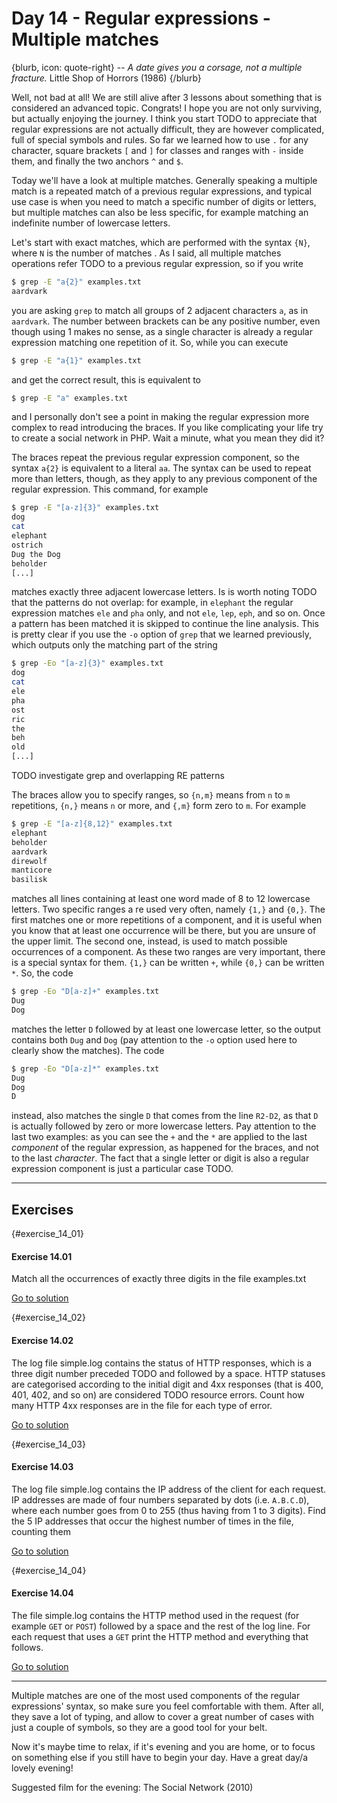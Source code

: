 # Day 14 - Regular expressions - Multiple matches

{blurb, icon: quote-right}
-- _A date gives you a corsage, not a multiple fracture._
Little Shop of Horrors (1986)
{/blurb}

Well, not bad at all! We are still alive after 3 lessons about something that is considered an advanced topic. Congrats! I hope you are not only surviving, but actually enjoying the journey. I think you start TODO to appreciate that regular expressions are not actually difficult, they are however complicated, full of special symbols and rules. So far we learned how to use `.` for any character, square brackets `[` and `]` for classes and ranges with `-` inside them, and finally the two anchors `^` and `$`.

Today we'll have a look at multiple matches. Generally speaking a multiple match is a repeated match of a previous regular expressions, and typical use case is when you need to match a specific number of digits or letters, but multiple matches can also be less specific, for example matching an indefinite number of lowercase letters.

Let's start with exact matches, which are performed with the syntax `{N}`, where `N` is the number of matches . As I said, all multiple matches operations refer TODO to a previous regular expression, so if you write

``` sh
$ grep -E "a{2}" examples.txt
aardvark
```

you are asking `grep` to match all groups of 2 adjacent characters `a`, as in `aardvark`. The number between brackets can be any positive number, even though using 1 makes no sense, as a single character is already a regular expression matching one repetition of it. So, while you can execute

``` sh
$ grep -E "a{1}" examples.txt
```

and get the correct result, this is equivalent to 

``` sh
$ grep -E "a" examples.txt
```

and I personally don't see a point in making the regular expression more complex to read introducing the braces. If you like complicating your life try to create a social network in PHP. Wait a minute, what you mean they did it?

The braces repeat the previous regular expression component, so the syntax `a{2}` is equivalent to a literal `aa`. The syntax can be used to repeat more than letters, though, as they apply to any previous component of the regular expression. This command, for example

``` sh
$ grep -E "[a-z]{3}" examples.txt
dog
cat
elephant
ostrich
Dug the Dog
beholder
[...]
```

matches exactly three adjacent lowercase letters. Is is worth noting TODO that the patterns do not overlap: for example, in `elephant` the regular expression matches `ele` and `pha` only, and not `ele`, `lep`, `eph`, and so on. Once a pattern has been matched it is skipped to continue the line analysis. This is pretty clear if you use the `-o` option of `grep` that we learned previously, which outputs only the matching part of the string

``` sh
$ grep -Eo "[a-z]{3}" examples.txt
dog
cat
ele
pha
ost
ric
the
beh
old
[...]
```

TODO investigate grep and overlapping RE patterns

The braces allow you to specify ranges, so `{n,m}` means from `n` to `m` repetitions, `{n,}` means `n` or more, and `{,m}` form zero to `m`. For example

``` sh
$ grep -E "[a-z]{8,12}" examples.txt
elephant
beholder
aardvark
direwolf
manticore
basilisk
```

matches all lines containing at least one word made of 8 to 12 lowercase letters. Two specific ranges a re used very often, namely `{1,}` and `{0,}`. The first matches one or more repetitions of a component, and it is useful when you know that at least one occurrence will be there, but you are unsure of the upper limit. The second one, instead, is used to match possible occurrences of a component. As these two ranges are very important, there is a special syntax for them. `{1,}` can be written `+`, while `{0,}` can be written `*`. So, the code

``` sh
$ grep -Eo "D[a-z]+" examples.txt
Dug
Dog
```

matches the letter `D` followed by at least one lowercase letter, so the output contains both `Dug` and `Dog` (pay attention to the `-o` option used here to clearly show the matches). The code

``` sh
$ grep -Eo "D[a-z]*" examples.txt
Dug
Dog
D
```

instead, also matches the single `D` that comes from the line `R2-D2`, as that `D` is actually followed by zero or more lowercase letters. Pay attention to the last two examples: as you can see the `+` and the `*` are applied to the last _component_ of the regular expression, as happened for the braces, and not to the last _character_. The fact that a single letter or digit is also a regular expression component is just a particular case TODO.

* * *

## Exercises


{#exercise_14_01}
#### Exercise 14.01
Match all the occurrences of exactly three digits in the file examples.txt

[Go to solution](#solution_14_01)

{#exercise_14_02}
#### Exercise 14.02
The log file simple.log contains the status of HTTP responses, which is a three digit number preceded TODO and followed by a space. HTTP statuses are categorised according to the initial digit and 4xx responses (that is 400, 401, 402, and so on) are considered TODO resource errors. Count how many HTTP 4xx responses are in the file for each type of error.

[Go to solution](#solution_14_02)

{#exercise_14_03}
#### Exercise 14.03
The log file simple.log contains the IP address of the client for each request. IP addresses are made of four numbers separated by dots (i.e. `A.B.C.D`), where each number goes from 0 to 255 (thus having from 1 to 3 digits). Find the 5 IP addresses that occur the highest number of times in the file, counting them

[Go to solution](#solution_14_03)

{#exercise_14_04}
#### Exercise 14.04
The file simple.log contains the HTTP method used in the request (for example `GET` or `POST`) followed by a space and the rest of the log line. For each request that uses a `GET` print the HTTP method and everything that follows.

[Go to solution](#solution_14_04)


* * *

Multiple matches are one of the most used components of the regular expressions' syntax, so make sure you feel comfortable with them. After all, they save a lot of typing, and allow to cover a great number of cases with just a couple of symbols, so they are a good tool for your belt.

Now it's maybe time to relax, if it's evening and you are home, or to focus on something else if you still have to begin your day. Have a great day/a lovely evening!

Suggested film for the evening: The Social Network (2010)
